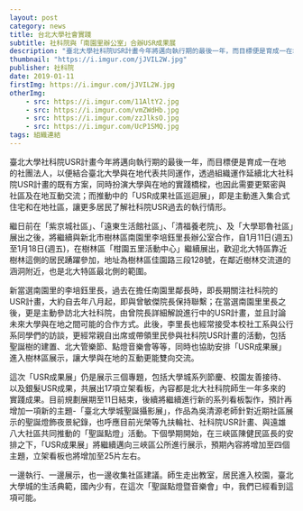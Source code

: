 ```yaml
---
layout: post
category: news
title: 台北大學社會實踐
subtitle: 社科院與「南園里辦公室」合辦USR成果展
description: "臺北大學社科院USR計畫今年將邁向執行期的最後一年，而目標便是育成一在地的社團法人，以便結合臺北大學與在地代表共同運作，透過組織運作延續北大社科院USR計畫的既有方案，同時扮演大學與在地的實踐橋樑，也因此需要更緊密與社區及在地互動交流；而推動中的「USR成果社區巡迴展」，即是主動進入集合式住宅和在地社區，讓更多居民了解社科院USR過去的執行情形。..."
thumbnail: "https://i.imgur.com/jJVIL2W.jpg"
publisher: 社科院
date: 2019-01-11
firstImg: https://i.imgur.com/jJVIL2W.jpg
otherImg:
    - src: https://i.imgur.com/11AltY2.jpg
    - src: https://i.imgur.com/vmZWdHb.jpg
    - src: https://i.imgur.com/zzJlksO.jpg
    - src: https://i.imgur.com/UcP1SMQ.jpg
tags: 組織連結
---
```


臺北大學社科院USR計畫今年將邁向執行期的最後一年，而目標便是育成一在地的社團法人，以便結合臺北大學與在地代表共同運作，透過組織運作延續北大社科院USR計畫的既有方案，同時扮演大學與在地的實踐橋樑，也因此需要更緊密與社區及在地互動交流；而推動中的「USR成果社區巡迴展」，即是主動進入集合式住宅和在地社區，讓更多居民了解社科院USR過去的執行情形。

繼日前在「紫京城社區」、「遠東生活館社區」、「清福養老院」、及「大學耶魯社區」展出之後，將繼續與新北市樹林區南園里李培鈺里長辦公室合作，自1月11日(週五)至1月18日(週五)，在樹林區「柑園五里活動中心」繼續展出，歡迎北大特區靠近樹林這側的居民踴躍參加，地址為樹林區佳園路三段128號，在鄰近樹林交流道的涵洞附近，也是北大特區最北側的範圍。

新當選南園里的李培鈺里長，過去在擔任南園里鄰長時，即長期關注社科院的USR計畫，大約自去年八月起，即與曾敏傑院長保持聯繫；在當選南園里里長之後，更是主動參訪北大社科院，由曾院長詳細解說進行中的USR計畫，並且討論未來大學與在地之間可能的合作方式。此後，李里長也經常接受本校社工系與公行系同學們的訪談，更經常親自出席或帶領里民參與社科院USR計畫的活動，包括聖誕樹的建置、北大管樂節、點燈音樂會等等，同時也協助安排「USR成果展」進入樹林區展示，讓大學與在地的互動更能雙向交流。

這次「USR成果展」仍是展示三個專題，包括大學城系列節慶、校園友善接待、以及銀髮USR成果，共展出17項立架看板，內容都是北大社科院師生一年多來的實踐成果。目前規劃展期至11日結束，後續將繼續進行新的系列看板製作，預計再增加一項新的主題-「臺北大學城聖誕攝影展」，作品為吳清源老師針對近期社區展示的聖誕燈飾夜景紀錄，也呼應目前光榮等九扶輪社、社科院USR計畫、與遠雄八大社區共同推動的「聖誕點燈」活動。下個學期開始，在三峽區陳健民區長的安排之下，「USR成果展」將繼續邁向三峽區公所進行展示，預期內容將增加至四個主題，立架看板也將增加至25片左右。

一邊執行、一邊展示，也一邊收集社區建議。師生走出教室，居民進入校園，臺北大學城的生活典範，國內少有，在這次「聖誕點燈暨音樂會」中，我們已經看到這項可能。
